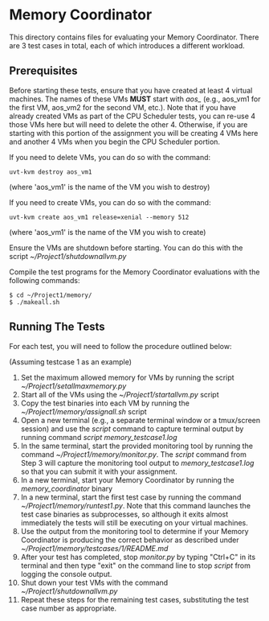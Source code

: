 # Memory Coordinator

This directory contains files for evaluating your Memory Coordinator. There are 3 test cases in total, each of which introduces a different workload.

## Prerequisites

Before starting these tests, ensure that you have created at least 4 virtual machines. The names of these VMs **MUST** start with *aos_* (e.g., aos_vm1 for the first VM, aos_vm2 for the second VM, etc.). Note that if you have already created VMs as part of the CPU Scheduler tests, you can re-use 4 those VMs here but will need to delete the other 4. Otherwise, if you are starting with this portion of the assignment you will be creating 4 VMs here and another 4 VMs when you begin the CPU Scheduler portion.

If you need to delete VMs, you can do so with the command:

`uvt-kvm destroy aos_vm1`

(where 'aos_vm1' is the name of the VM you wish to destroy)

If you need to create VMs, you can do so with the command:

`uvt-kvm create aos_vm1 release=xenial --memory 512`

(where 'aos_vm1' is the name of the VM you wish to create)

Ensure the VMs are shutdown before starting. You can do this with the script *~/Project1/shutdownallvm.py*

Compile the test programs for the Memory Coordinator evaluations with the following commands:

```
$ cd ~/Project1/memory/
$ ./makeall.sh
```
 
## Running The Tests

For each test, you will need to follow the procedure outlined below:

(Assuming testcase 1 as an example)
1. Set the maximum allowed memory for VMs by running the script *~/Project1/setallmaxmemory.py*
2. Start all of the VMs using the *~/Project1/startallvm.py* script
3. Copy the test binaries into each VM by running the *~/Project1/memory/assignall.sh* script
3. Open a new terminal (e.g., a separate terminal window or a tmux/screen session) and use the *script* command to capture terminal output by running command *script memory_testcase1.log*
4. In the same terminal, start the provided monitoring tool by running the command *~/Project1/memory/monitor.py*. The *script* command from Step 3 will capture the monitoring tool output to *memory_testcase1.log* so that you can submit it with your assignment.
5. In a new terminal, start your Memory Coordinator by running the *memory_coordinator* binary
6. In a new terminal, start the first test case by running the command *~/Project1/memory/runtest1.py*. Note that this command launches the test case binaries as subprocesses, so although it exits almost immediately the tests will still be executing on your virtual machines.
7. Use the output from the monitoring tool to determine if your Memory Coordinator is producing the correct behavior as described under *~/Project1/memory/testcases/1/README.md*
8. After your test has completed, stop *monitor.py* by typing "Ctrl+C" in its terminal and then type "exit" on the command line to stop *script* from logging the console output.
8. Shut down your test VMs with the command *~/Project1/shutdownallvm.py*
9. Repeat these steps for the remaining test cases, substituting the test case number as appropriate.

